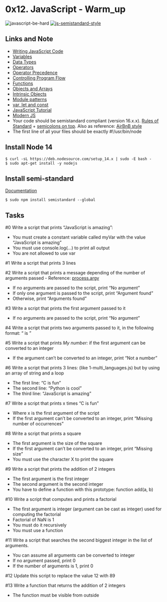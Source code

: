 # 0x12. JavaScript - Warm_up
![javascript-be-hard](https://s3.amazonaws.com/intranet-projects-files/holbertonschool-higher-level_programming+/303/Javascript-535.png.jpeg)
[![js-semistandard-style](https://img.shields.io/badge/code%20style-semistandard-brightgreen.svg)](https://github.com/standard/semistandard)
## Links and Note
- [Writing JavaScript Code](https://developer.mozilla.org/en-US/docs/Learn/Getting_started_with_the_web/JavaScript_basics)
- [Variables](https://developer.mozilla.org/en-US/docs/Learn/JavaScript/First_steps/Variables)
- [Data Types](https://developer.mozilla.org/en-US/docs/Web/JavaScript/Data_structures)
- [Operators](https://developer.mozilla.org/en-US/docs/Learn/Getting_started_with_the_web/JavaScript_basics)
- [Operator Precedence](https://developer.mozilla.org/en-US/docs/Web/JavaScript/Reference/Operators/Operator_Precedence)
- [Controlling Program Flow](https://developer.mozilla.org/en-US/docs/Web/JavaScript/Guide/Control_flow_and_error_handling)
- [Functions](https://developer.mozilla.org/en-US/docs/Learn/JavaScript/Building_blocks/Functions)
- [Objects and Arrays](https://developer.mozilla.org/en-US/docs/Learn/JavaScript/Objects)
- [Intrinsic Objects](https://developer.mozilla.org/en-US/docs/Learn/JavaScript/Objects)
- [Module patterns](darrenderidder.github.io/talks/ModulePatterns/#/)
- [var, let and const](https://www.youtube.com/watch?v=sjyJBL5fkp8)
- [JavaScript Tutorial](https://www.youtube.com/watch?v=vZBCTc9zHtI)
- [Modern JS](https://github.com/mbeaudru/modern-js-cheatsheet)
- Your code should be semistandard compliant (version 16.x.x). [Rules of Standard](https://standardjs.com/rules.html) + [semicolons on top](https://github.com/standard/semistandard). Also as reference: [AirBnB style](https://github.com/airbnb/javascript)
- The first line of all your files should be exactly #!/usr/bin/node

## Install Node 14
```
$ curl -sL https://deb.nodesource.com/setup_14.x | sudo -E bash -
$ sudo apt-get install -y nodejs
```

## Install semi-standard
[Documentation](https://github.com/standard/semistandard)
```
$ sudo npm install semistandard --global
```

## Tasks

#0 Write a script that prints “JavaScript is amazing”:
- You must create a constant variable called myVar with the value “JavaScript is amazing”
- You must use console.log(...) to print all output
- You are not allowed to use var

#1 Write a script that prints 3 lines

#2 Write a script that prints a message depending of the number of arguments passed  - Reference: [process.argv](https://nodejs.org/api/process.html#process_process_argv)
- If no arguments are passed to the script, print “No argument”
- If only one argument is passed to the script, print “Argument found”
- Otherwise, print “Arguments found”

#3 Write a script that prints the first argument passed to it
- If no arguments are passed to the script, print “No argument”

#4 Write a script that prints two arguments passed to it, in the following format: “ is ”

#5 Write a script that prints *My number: <first argument converted in integer>* if the first argument can be converted to an integer
- If the argument can’t be converted to an integer, print “Not a number”

#6 Write a script that prints 3 lines: (like 1-multi_languages.js) but by using an array of string and a loop
- The first line: “C is fun”
- The second line: “Python is cool”
- The third line: “JavaScript is amazing”

#7 Write a script that prints x times “C is fun”
- Where x is the first argument of the script
- If the first argument can’t be converted to an integer, print “Missing number of occurrences”

#8 Write a script that prints a square
- The first argument is the size of the square
- If the first argument can’t be converted to an integer, print “Missing size”
- You must use the character X to print the square

#9 Write a script that prints the addition of 2 integers
- The first argument is the first integer
- The second argument is the second integer
- You have to define a function with this prototype: function add(a, b)

#10 Write a script that computes and prints a factorial
- The first argument is integer (argument can be cast as integer) used for computing the factorial
- Factorial of NaN is 1
- You must do it recursively
- You must use a function

#11 Write a script that searches the second biggest integer in the list of arguments.
- You can assume all arguments can be converted to integer
- If no argument passed, print 0
- If the number of arguments is 1, print 0

#12 Update this script to replace the value 12 with 89

#13 Write a function that returns the addition of 2 integers
- The function must be visible from outside

